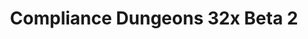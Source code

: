 ---
layout: post
title: Compliance Dungeons 32x Beta 2
permalink: /compliance32xDungeons/B2
comments: true
comments-id: Dungeons-Beta-2
header-img: https://database.compliancepack.net/images/website/posts/32xDungeons/B2.jpg

long_text: While the main Compliance packs have been steadily receiving updates for the past months, Compliance Dungeons has been left behind. With the Compliance project turning 1 recently, we're now changing this and bringing everybody a massive update, with all of the past 10 months of work condensed into a single release.<br>Not only have we added support for all DLCs that have come out since January, but we've also updated all textures to match the higher-quality textures of today's main Compliance pack, but we'v also added many large and small features as well. We hope you like this update, and stay tuned for future awesomeness!<br><br>TECHNICAL NOTE&#58; For all of the new features to work, this version of the pack now requires the Blueprint Loader or Custom Skins Loader. Read the changelog for more details.

main_changelog: changelogs/dungeons

download:
  - GitHub:
    - https://github.com/Compliance-Dungeons/Resource-Pack/releases/download/B2/1-Compliance-Dungeons-Beta-2.pak
  - CurseForge:
    - https://www.curseforge.com/minecraft-dungeons/mods/compliance-dungeons/download/3521734
  - How to install:
    - https://dokucraft.co.uk/stash/?help=modding-dungeons

---